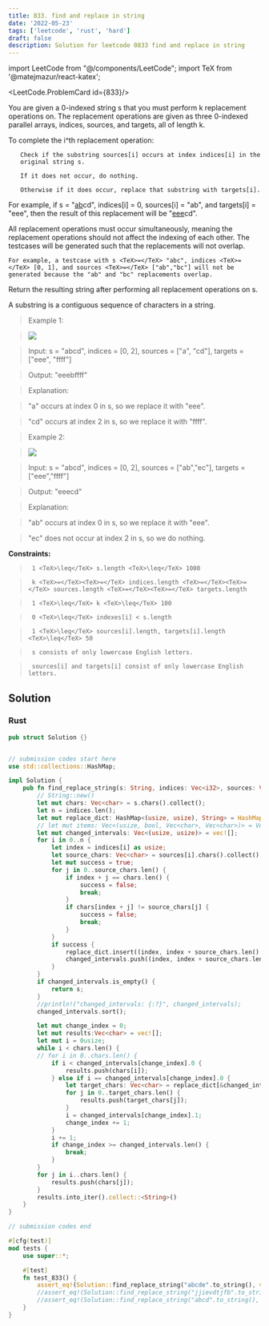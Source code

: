 ```yaml
---
title: 833. find and replace in string
date: '2022-05-23'
tags: ['leetcode', 'rust', 'hard']
draft: false
description: Solution for leetcode 0833 find and replace in string
---
```

import LeetCode from "@/components/LeetCode";
import TeX from '@matejmazur/react-katex';

<LeetCode.ProblemCard id={833}/>
 

  You are given a 0-indexed string s that you must perform k replacement operations on. The replacement operations are given as three 0-indexed parallel arrays, indices, sources, and targets, all of length k.

  To complete the i^th replacement operation:

  <ol>

  	Check if the substring sources[i] occurs at index indices[i] in the original string s.

  	If it does not occur, do nothing.

  	Otherwise if it does occur, replace that substring with targets[i].

  </ol>

  For example, if s <TeX>=</TeX> "<u>ab</u>cd", indices[i] <TeX>=</TeX> 0, sources[i] <TeX>=</TeX> "ab", and targets[i] <TeX>=</TeX> "eee", then the result of this replacement will be "<u>eee</u>cd".

  All replacement operations must occur simultaneously, meaning the replacement operations should not affect the indexing of each other. The testcases will be generated such that the replacements will not overlap.

  

  	For example, a testcase with s <TeX>=</TeX> "abc", indices <TeX>=</TeX> [0, 1], and sources <TeX>=</TeX> ["ab","bc"] will not be generated because the "ab" and "bc" replacements overlap.

  

  Return the resulting string after performing all replacement operations on s.

  A substring is a contiguous sequence of characters in a string.

   

 >   Example 1:

 >   ![](https://assets.leetcode.com/uploads/2021/06/12/833-ex1.png)

 >   Input: s <TeX>=</TeX> "abcd", indices <TeX>=</TeX> [0, 2], sources <TeX>=</TeX> ["a", "cd"], targets <TeX>=</TeX> ["eee", "ffff"]

 >   Output: "eeebffff"

 >   Explanation:

 >   "a" occurs at index 0 in s, so we replace it with "eee".

 >   "cd" occurs at index 2 in s, so we replace it with "ffff".

  

 >   Example 2:

 >   ![](https://assets.leetcode.com/uploads/2021/06/12/833-ex2-1.png)

 >   Input: s <TeX>=</TeX> "abcd", indices <TeX>=</TeX> [0, 2], sources <TeX>=</TeX> ["ab","ec"], targets <TeX>=</TeX> ["eee","ffff"]

 >   Output: "eeecd"

 >   Explanation:

 >   "ab" occurs at index 0 in s, so we replace it with "eee".

 >   "ec" does not occur at index 2 in s, so we do nothing.

  

   

  **Constraints:**

  

 >   	1 <TeX>\leq</TeX> s.length <TeX>\leq</TeX> 1000

 >   	k <TeX>=</TeX><TeX>=</TeX> indices.length <TeX>=</TeX><TeX>=</TeX> sources.length <TeX>=</TeX><TeX>=</TeX> targets.length

 >   	1 <TeX>\leq</TeX> k <TeX>\leq</TeX> 100

 >   	0 <TeX>\leq</TeX> indexes[i] < s.length

 >   	1 <TeX>\leq</TeX> sources[i].length, targets[i].length <TeX>\leq</TeX> 50

 >   	s consists of only lowercase English letters.

 >   	sources[i] and targets[i] consist of only lowercase English letters.


## Solution
### Rust
```rust
pub struct Solution {}


// submission codes start here
use std::collections::HashMap;

impl Solution {
    pub fn find_replace_string(s: String, indices: Vec<i32>, sources: Vec<String>, targets: Vec<String>) -> String {
        // String::new()
        let mut chars: Vec<char> = s.chars().collect();
        let n = indices.len();
        let mut replace_dict: HashMap<(usize, usize), String> = HashMap::new();
        // let mut items: Vec<(usize, bool, Vec<char>, Vec<char>)> = Vec::new();
        let mut changed_intervals: Vec<(usize, usize)> = vec![];
        for i in 0..n {
            let index = indices[i] as usize;
            let source_chars: Vec<char> = sources[i].chars().collect();
            let mut success = true;
            for j in 0..source_chars.len() {
                if index + j == chars.len() {
                    success = false;
                    break;
                }
                if chars[index + j] != source_chars[j] {
                    success = false;
                    break;
                }
            }
            if success {
                replace_dict.insert((index, index + source_chars.len() - 1), targets[i].clone());
                changed_intervals.push((index, index + source_chars.len() - 1));
            }
        }
        if changed_intervals.is_empty() {
            return s;
        }
        //println!("changed_intervals: {:?}", changed_intervals);
        changed_intervals.sort();

        let mut change_index = 0;
        let mut results:Vec<char> = vec![];
        let mut i = 0usize;
        while i < chars.len() {
        // for i in 0..chars.len() {
            if i < changed_intervals[change_index].0 {
                results.push(chars[i]);
            } else if i == changed_intervals[change_index].0 {
                let target_chars: Vec<char> = replace_dict[&changed_intervals[change_index]].chars().collect();
                for j in 0..target_chars.len() {
                    results.push(target_chars[j]);
                }
                i = changed_intervals[change_index].1;
                change_index += 1;
            }
            i += 1;
            if change_index >= changed_intervals.len() {
                break;
            }
        }
        for j in i..chars.len() {
            results.push(chars[j]);
        }
        results.into_iter().collect::<String>()
    }
}

// submission codes end

#[cfg(test)]
mod tests {
    use super::*;

    #[test]
    fn test_833() {
        assert_eq!(Solution::find_replace_string("abcde".to_string(), vec![2, 2], vec_string!["cdef", "bc"], vec_string!["f", "fe"]), "abcde".to_string());
        //assert_eq!(Solution::find_replace_string("jjievdtjfb".to_string(), vec![4, 6, 1], vec_string!["md", "tjgb", "jf"], vec_string!["foe", "oov", "e"]), "jjievdtjfb".to_string());
        //assert_eq!(Solution::find_replace_string("abcd".to_string(), vec![0, 2], vec_string!["a", "cd"], vec_string!["eee", "ffff"]), "eeebffff".to_string());
    }
}

```

